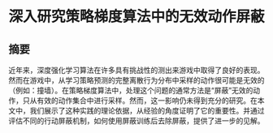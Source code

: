 # 深入研究策略梯度算法中的无效动作屏蔽

## 摘要

近年来，深度强化学习算法在许多具有挑战性的测出来游戏中取得了良好的表现。然而在游戏中，从学习策略预测的完整离散行为分布中采样的动作很可能是无效的（例如：撞墙）。在策略梯度算法中，处理这个问题的通常方法是“屏蔽”无效的动作，只从有效的动作集合中进行采样。然而，这一影响仍未得到充分的研究。在本文中，我们展示了这种实践的理论依据，从经验的角度证明了它的重要性。并通过评估不同的行动屏蔽机制，如何使用屏蔽训练后去除屏蔽，提供了进一步的见解。